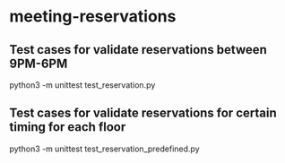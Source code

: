 # meeting-reservations

## Test cases for validate reservations between 9PM-6PM
python3 -m unittest test_reservation.py


## Test cases for validate reservations for certain timing for each floor
python3 -m unittest test_reservation_predefined.py
